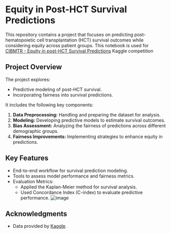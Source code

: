 # Equity in Post-HCT Survival Predictions

This repository contains a project that focuses on predicting post-hematopoietic cell transplantation (HCT) survival outcomes while considering equity across patient groups.
This notebook is used for [CIBMTR - Equity in post-HCT Survival Predictions](https://www.kaggle.com/competitions/equity-post-HCT-survival-predictions/overview) Kaggle competition

## Project Overview

The project explores:
- Predictive modeling of post-HCT survival.
- Incorporating fairness into survival predictions.

It includes the following key components:
1. **Data Preprocessing:** Handling and preparing the dataset for analysis.
2. **Modeling:** Developing predictive models to estimate survival outcomes.
3. **Bias Assessment:** Analyzing the fairness of predictions across different demographic groups.
4. **Fairness Improvements:** Implementing strategies to enhance equity in predictions.

## Key Features

- End-to-end workflow for survival prediction modeling.
- Tools to assess model performance and fairness metrics.
- Evaluation Metrics:
  - Applied the Kaplan-Meier method for survival analysis.
  - Used Concordance Index (C-index) to evaluate predictive performance.
    ![image](https://github.com/user-attachments/assets/a19727a4-1b4f-45e9-af54-42977a2e928a)

## Acknowledgments

- Data provided by [Kaggle](https://www.kaggle.com/competitions/equity-post-HCT-survival-predictions/data).
